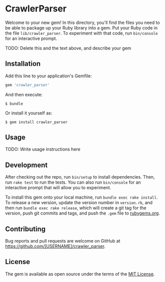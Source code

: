 # CrawlerParser

Welcome to your new gem! In this directory, you'll find the files you need to be able to package up your Ruby library into a gem. Put your Ruby code in the file `lib/crawler_parser`. To experiment with that code, run `bin/console` for an interactive prompt.

TODO: Delete this and the text above, and describe your gem

## Installation

Add this line to your application's Gemfile:

```ruby
gem 'crawler_parser'
```

And then execute:

    $ bundle

Or install it yourself as:

    $ gem install crawler_parser

## Usage

TODO: Write usage instructions here

## Development

After checking out the repo, run `bin/setup` to install dependencies. Then, run `rake test` to run the tests. You can also run `bin/console` for an interactive prompt that will allow you to experiment.

To install this gem onto your local machine, run `bundle exec rake install`. To release a new version, update the version number in `version.rb`, and then run `bundle exec rake release`, which will create a git tag for the version, push git commits and tags, and push the `.gem` file to [rubygems.org](https://rubygems.org).

## Contributing

Bug reports and pull requests are welcome on GitHub at https://github.com/[USERNAME]/crawler_parser.


## License

The gem is available as open source under the terms of the [MIT License](http://opensource.org/licenses/MIT).

